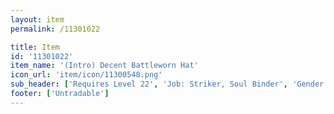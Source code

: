 ```yaml
---
layout: item
permalink: /11301022

title: Item
id: '11301022'
item_name: '(Intro) Decent Battleworn Hat'
icon_url: 'item/icon/11300548.png'
sub_header: ['Requires Level 22', 'Job: Striker, Soul Binder', 'Gender: All']
footer: ['Untradable']
---
```

